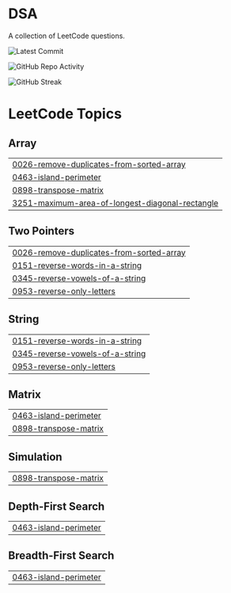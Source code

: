 # DSA
A collection of LeetCode questions.


![Latest Commit](https://img.shields.io/github/last-commit/ShiiiivanshSingh/DSA-Questions?style=flat-square)

![GitHub Repo Activity](https://github-readme-stats.vercel.app/api/pin/?username=ShiiiivanshSingh&repo=DSA-Questions&theme=blue&show_owner=true)

![GitHub Streak](https://github-readme-streak-stats.herokuapp.com/?user=ShiiiivanshSingh&theme=blue&date_format=M%20j%5B%2C%20Y%5D)




<!---LeetCode Topics Start-->
# LeetCode Topics
## Array
|  |
| ------- |
| [0026-remove-duplicates-from-sorted-array](https://github.com/ShiiiivanshSingh/dsaa/tree/master/0026-remove-duplicates-from-sorted-array) |
| [0463-island-perimeter](https://github.com/ShiiiivanshSingh/dsaa/tree/master/0463-island-perimeter) |
| [0898-transpose-matrix](https://github.com/ShiiiivanshSingh/dsaa/tree/master/0898-transpose-matrix) |
| [3251-maximum-area-of-longest-diagonal-rectangle](https://github.com/ShiiiivanshSingh/dsaa/tree/master/3251-maximum-area-of-longest-diagonal-rectangle) |
## Two Pointers
|  |
| ------- |
| [0026-remove-duplicates-from-sorted-array](https://github.com/ShiiiivanshSingh/dsaa/tree/master/0026-remove-duplicates-from-sorted-array) |
| [0151-reverse-words-in-a-string](https://github.com/ShiiiivanshSingh/dsaa/tree/master/0151-reverse-words-in-a-string) |
| [0345-reverse-vowels-of-a-string](https://github.com/ShiiiivanshSingh/dsaa/tree/master/0345-reverse-vowels-of-a-string) |
| [0953-reverse-only-letters](https://github.com/ShiiiivanshSingh/dsaa/tree/master/0953-reverse-only-letters) |
## String
|  |
| ------- |
| [0151-reverse-words-in-a-string](https://github.com/ShiiiivanshSingh/dsaa/tree/master/0151-reverse-words-in-a-string) |
| [0345-reverse-vowels-of-a-string](https://github.com/ShiiiivanshSingh/dsaa/tree/master/0345-reverse-vowels-of-a-string) |
| [0953-reverse-only-letters](https://github.com/ShiiiivanshSingh/dsaa/tree/master/0953-reverse-only-letters) |
## Matrix
|  |
| ------- |
| [0463-island-perimeter](https://github.com/ShiiiivanshSingh/dsaa/tree/master/0463-island-perimeter) |
| [0898-transpose-matrix](https://github.com/ShiiiivanshSingh/dsaa/tree/master/0898-transpose-matrix) |
## Simulation
|  |
| ------- |
| [0898-transpose-matrix](https://github.com/ShiiiivanshSingh/dsaa/tree/master/0898-transpose-matrix) |
## Depth-First Search
|  |
| ------- |
| [0463-island-perimeter](https://github.com/ShiiiivanshSingh/dsaa/tree/master/0463-island-perimeter) |
## Breadth-First Search
|  |
| ------- |
| [0463-island-perimeter](https://github.com/ShiiiivanshSingh/dsaa/tree/master/0463-island-perimeter) |
<!---LeetCode Topics End-->

